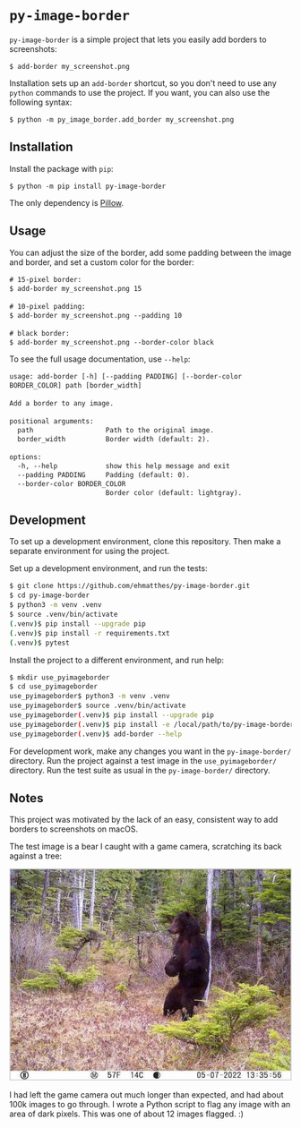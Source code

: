 `py-image-border`
===

`py-image-border` is a simple project that lets you easily add borders to screenshots:

```
$ add-border my_screenshot.png
```

Installation sets up an `add-border` shortcut, so you don't need to use any `python` commands to use the project. If you want, you can also use the following syntax:

```
$ python -m py_image_border.add_border my_screenshot.png
```

Installation
---
Install the package with `pip`:

```
$ python -m pip install py-image-border
```

The only dependency is [Pillow](https://pillow.readthedocs.io/en/stable/index.html).

Usage
---

You can adjust the size of the border, add some padding between the image and border, and set a custom color for the border:

```
# 15-pixel border:
$ add-border my_screenshot.png 15

# 10-pixel padding:
$ add-border my_screenshot.png --padding 10

# black border:
$ add-border my_screenshot.png --border-color black
```

To see the full usage documentation, use `--help`:

```
usage: add-border [-h] [--padding PADDING] [--border-color BORDER_COLOR] path [border_width]

Add a border to any image.

positional arguments:
  path                  Path to the original image.
  border_width          Border width (default: 2).

options:
  -h, --help            show this help message and exit
  --padding PADDING     Padding (default: 0).
  --border-color BORDER_COLOR
                        Border color (default: lightgray).
```

Development
---

To set up a development environment, clone this repository. Then make a separate environment for using the project.

Set up a development environment, and run the tests:

```sh
$ git clone https://github.com/ehmatthes/py-image-border.git
$ cd py-image-border
$ python3 -m venv .venv
$ source .venv/bin/activate
(.venv)$ pip install --upgrade pip
(.venv)$ pip install -r requirements.txt
(.venv)$ pytest
```

Install the project to a different environment, and run help:

```sh
$ mkdir use_pyimageborder
$ cd use_pyimageborder
use_pyimageborder$ python3 -m venv .venv
use_pyimageborder$ source .venv/bin/activate
use_pyimageborder(.venv)$ pip install --upgrade pip
use_pyimageborder(.venv)$ pip install -e /local/path/to/py-image-border
use_pyimageborder(.venv)$ add-border --help
```

For development work, make any changes you want in the `py-image-border/` directory. Run the project against a test image in the `use_pyimageborder/` directory. Run the test suite as usual in the `py-image-border/` directory.

Notes
---

This project was motivated by the lack of an easy, consistent way to add borders to screenshots on macOS.

The test image is a bear I caught with a game camera, scratching its back against a tree:

![Bear scratching its back against a tree](https://github.com/ehmatthes/py-image-border/raw/main/tests/reference_images/bear_scratching_default.jpg)

I had left the game camera out much longer than expected, and had about 100k images to go through. I wrote a Python script to flag any image with an area of dark pixels. This was one of about 12 images flagged. :)